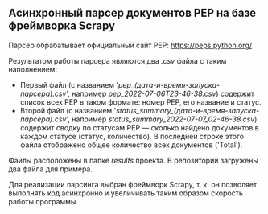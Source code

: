 ## Асинхронный парсер документов PEP на базе фреймворка Scrapy

Парсер обрабатывает официальный сайт PEP: https://peps.python.org/

Результатом работы парсера являются два _.csv_ файла с таким наполнением:
- Первый файл (с названием '*pep_(_дата-и-время-запуска-парсера_).csv*', например *pep_2022-07-06T23-46-38.csv*) содержит список всех PEP в таком формате: номер PEP, его название и статус.
- Второй файл (с названием '*status_summary_(_дата-и-время-запуска-парсера_).csv*', например *status_summary_2022-07-07_02-46-38.csv*) содержит сводку по статусам PEP — сколько найдено документов в каждом статусе (статус, количество). В последней строке этого файла отображено общее количество всех документов ('Total').

Файлы расположены в папке _results_ проекта. В репозиторий загружены два файла для примера.

Для реализации парсинга выбран фреймворк Scrapy, т. к. он позволяет выполнять код асинхронно и увеличивать таким образом скорость работы программы.
